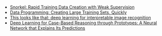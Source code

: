 - [Snorkel: Rapid Training Data Creation with Weak Supervision](https://arxiv.org/pdf/1711.10160.pdf)
- [Data Programming: Creating Large Training Sets, Quickly](https://arxiv.org/pdf/1605.07723.pdf)
- [This looks like that: deep learning for interpretable image recognition](https://arxiv.org/pdf/1806.10574.pdf)
- [Deep Learning for Case-Based Reasoning through Prototypes: A Neural Network that Explains Its Predictions](https://arxiv.org/pdf/1710.04806.pdf)
